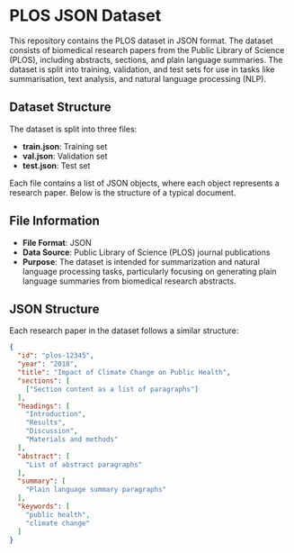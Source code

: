 # PLOS JSON Dataset

This repository contains the PLOS dataset in JSON format. The dataset consists of biomedical research papers from the Public Library of Science (PLOS), including abstracts, sections, and plain language summaries. The dataset is split into training, validation, and test sets for use in tasks like summarisation, text analysis, and natural language processing (NLP).

## Dataset Structure

The dataset is split into three files:

- **train.json**: Training set
- **val.json**: Validation set
- **test.json**: Test set

Each file contains a list of JSON objects, where each object represents a research paper. Below is the structure of a typical document.

## File Information

- **File Format**: JSON
- **Data Source**: Public Library of Science (PLOS) journal publications
- **Purpose**: The dataset is intended for summarization and natural language processing tasks, particularly focusing on generating plain language summaries from biomedical research abstracts.

## JSON Structure

Each research paper in the dataset follows a similar structure:

```json
{
  "id": "plos-12345",
  "year": "2018",
  "title": "Impact of Climate Change on Public Health",
  "sections": [
    ["Section content as a list of paragraphs"]
  ],
  "headings": [
    "Introduction",
    "Results",
    "Discussion",
    "Materials and methods"
  ],
  "abstract": [
    "List of abstract paragraphs"
  ],
  "summary": [
    "Plain language summary paragraphs"
  ],
  "keywords": [
    "public health",
    "climate change"
  ]
}